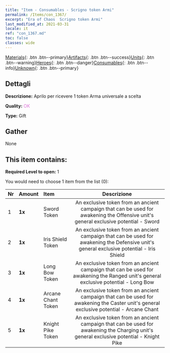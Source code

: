 ```yaml
---
title: "Item - Consumables - Scrigno token Armi"
permalink: /Items/con_1367/
excerpt: "Era of Chaos  Scrigno token Armi"
last_modified_at: 2021-03-31
locale: it
ref: "con_1367.md"
toc: false
classes: wide
---
```

 [Materials](/it/Items/){: .btn .btn--primary}[Artifacts](/it/Items/Artifacts/){: .btn .btn--success}[Units](/it/Items/Units/){: .btn .btn--warning}[Heroes](/it/Items/Heroes/){: .btn .btn--danger}[Consumables](/it/Items/Consumables/){: .btn .btn--info}[Unknown](/it/Items/Unknown/){: .btn .btn--primary}

## Dettagli
 **Descrizione:** Aprilo per ricevere 1 token Arma universale a scelta

 **Quality:** <span style="color: #DA70D6">OK</span>

 **Type:** Gift

## Gather

  None

## This item contains:

 **Required Level to open:** 1

 You would need to choose 1 item from the list (0):

  | Nr | Amount |     Item    | Descrizione |
  |:---|:-------|:------------|:-----------:|
  | 1 |  **1x** | Sword Token | An exclusive token from an ancient campaign that can be used for awakening the Offensive unit's general exclusive potential - Sword  | 
  | 2 |  **1x** | Iris Shield Token | An exclusive token from an ancient campaign that can be used for awakening the Defensive unit's general exclusive potential - Iris Shield  | 
  | 3 |  **1x** | Long Bow Token | An exclusive token from an ancient campaign that can be used for awakening the Ranged unit's general exclusive potential - Long Bow  | 
  | 4 |  **1x** | Arcane Chant Token | An exclusive token from an ancient campaign that can be used for awakening the Caster unit's general exclusive potential - Arcane Chant  | 
  | 5 |  **1x** | Knight Pike Token | An exclusive token from an ancient campaign that can be used for awakening the Charging unit's general exclusive potential - Knight Pike  | 
